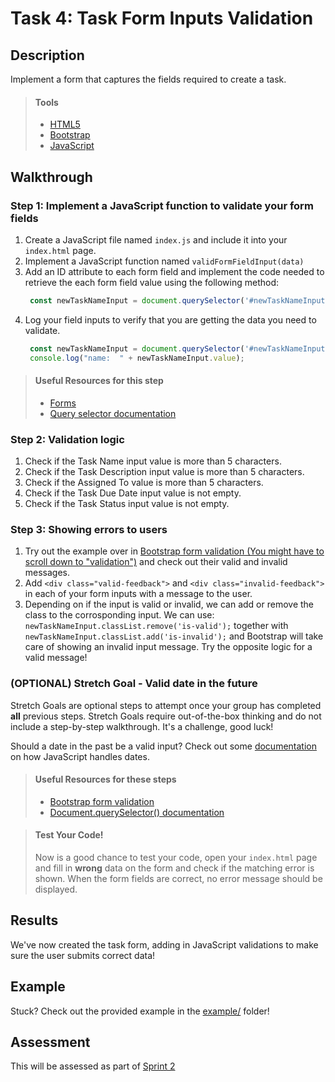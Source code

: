 # Task 4: Task Form Inputs Validation

## Description

Implement a form that captures the fields required to create a task.


> #### Tools
> - [HTML5](https://developer.mozilla.org/en-US/docs/Web/Guide/HTML/HTML5)
> - [Bootstrap](https://getbootstrap.com/)
> - [JavaScript](https://developer.mozilla.org/en-US/docs/Web/JavaScript/Reference)
      
    
## Walkthrough

### Step 1: Implement a JavaScript function to validate your form fields

1. Create a JavaScript file named `index.js` and include it into your `index.html` page.
2. Implement a JavaScript function named `validFormFieldInput(data)`
3. Add an ID attribute to each form field and implement the code needed to retrieve the each form field value using the following method:
      ```javascript
       const newTaskNameInput = document.querySelector('#newTaskNameInput');
      ```
4. Log your field inputs to verify that you are getting the data you need to validate.
      ```javascript
       const newTaskNameInput = document.querySelector('#newTaskNameInput');
       console.log("name:  " + newTaskNameInput.value);
      ```
> #### Useful Resources for this step
> - [Forms](https://getbootstrap.com/docs/4.5/components/forms/)
> - [Query selector documentation](https://developer.mozilla.org/en-US/docs/Web/API/Document/querySelector)

### Step 2: Validation logic

1. Check if the Task Name input value is more than 5 characters.
2. Check if the Task Description input value is more than 5 characters.
3. Check if the Assigned To value is more than 5 characters.
4. Check if the Task Due Date input value is not empty.
5. Check if the Task Status input value is not empty.

### Step 3: Showing errors to users

1. Try out the example over in [Bootstrap form validation (You might have to scroll down to "validation")](https://getbootstrap.com/docs/4.5/components/forms/#validation/) and check out their valid and invalid messages.
2. Add `<div class="valid-feedback">` and `<div class="invalid-feedback">` in each of your form inputs with a message to the user.
3. Depending on if the input is valid or invalid, we can add or remove the class to the corrosponding input. We can use:
 `newTaskNameInput.classList.remove('is-valid');` together with  
`newTaskNameInput.classList.add('is-invalid');`  and Bootstrap will take care of showing an invalid input message. Try the opposite logic for a valid message!  
 

### (OPTIONAL) Stretch Goal - Valid date in the future

Stretch Goals are optional steps to attempt once your group has completed **all** previous steps. Stretch Goals require out-of-the-box thinking and do not include a step-by-step walkthrough. It's a challenge, good luck!

Should a date in the past be a valid input? Check out some [documentation](https://developer.mozilla.org/en-US/docs/Web/JavaScript/Reference/Global_Objects/Date/now) on how JavaScript handles dates.



> #### Useful Resources for these steps
> - [Bootstrap form validation](https://getbootstrap.com/docs/4.5/components/forms/#validation)
> - [Document.querySelector() documentation](https://www.w3schools.com/howto/howto_js_toggle_hide_show.asp)


> #### Test Your Code!
> Now is a good chance to test your code, open your `index.html` page and fill in **wrong** data on the form and check if the matching error is shown.
> When the form fields are correct, no error message should be displayed.

## Results

We've now created the task form, adding in JavaScript validations to make sure the user submits correct data!

## Example

Stuck? Check out the provided example in the [example/](example/) folder!

## Assessment

This will be assessed as part of [Sprint 2](https://docs.google.com/spreadsheets/d/1WPyC5aAZANBREZ_Z23YLATMUkkP_v65IEY2rdOCLAQ0/edit?usp=sharing) 
